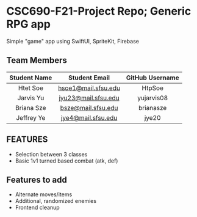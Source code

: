 # CSC690-F21-Project Repo; Generic RPG app
Simple "game" app using SwiftUI, SpriteKit, Firebase

## Team Members

| Student Name | Student Email | GitHub Username |
|    :---:     |     :---:     |     :---:       |
| Htet Soe     |hsoe1@mail.sfsu.edu| HtpSoe      |
| Jarvis Yu    |jyu23@mail.sfsu.edu| yujarvis08  |
| Briana Sze   |bsze@mail.sfsu.edu | brianasze   |
| Jeffrey Ye   |jye4@mail.sfsu.edu | jye20       |

## FEATURES
* Selection between 3 classes
* Basic 1v1 turned based combat (atk, def)

## Features to add
* Alternate moves/items
* Additional, randomized enemies
* Frontend cleanup
